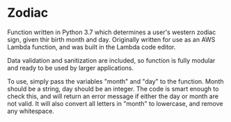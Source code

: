 # Zodiac
Function written in Python 3.7 which determines a user's western zodiac sign, given thir birth month and day. Originally written for use
as an AWS Lambda function, and was built in the Lambda code editor.

Data validation and sanitization are included, so function is fully modular and ready to be used by larger applications.

To use, simply pass the variables "month" and "day" to the function. Month should be a string, day should be an integer. The code is 
smart enough to check this, and will return an error message if either the day or month are not valid. It will also
convert all letters in "month" to lowercase, and remove any whitespace. 
